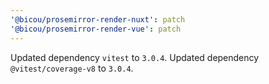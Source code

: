 ```yaml
---
'@bicou/prosemirror-render-nuxt': patch
'@bicou/prosemirror-render-vue': patch
---
```


Updated dependency `vitest` to `3.0.4`.
Updated dependency `@vitest/coverage-v8` to `3.0.4`.
